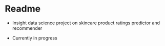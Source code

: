 # Readme

- Insight data science project on skincare product ratings predictor and recommender

- Currently in progress
